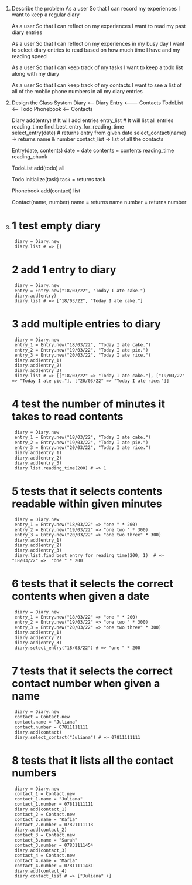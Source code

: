 1. Describe the problem
    As a user
    So that I can record my experiences
    I want to keep a regular diary

    As a user
    So that I can reflect on my experiences
    I want to read my past diary entries

    As a user
    So that I can reflect on my experiences in my busy day
    I want to select diary entries to read based on how much time I have and my reading speed

    As a user
    So that I can keep track of my tasks
    I want to keep a todo list along with my diary

    As a user
    So that I can keep track of my contacts
    I want to see a list of all of the mobile phone numbers in all my diary entries

2. Design the Class System
    Diary <-- Diary Entry <--- Contacts
    TodoList <-- Todo
    Phonebook <-- Contacts


    Diary 
    add(entry)  # It will add entries
    entry_list    # It will list all entries
    reading_time 
    find_best_entry_for_reading_time   
    select_entry(date)  # returns entry from given date
    select_contact(name) => returns name & number
    contact_list => list of all the contacts

    

    Entry(date, contents)
    date  = date 
    contents  = contents
    reading_time 
    reading_chunk 
    

    TodoList
    add(todo)
    all

    Todo
    initialize(task)
    task = returns task

    Phonebook
    add(contact)
    list

    Contact(name, number)
    name = returns name
    number = returns number

3. 
    # 1 test empty diary
        diary = Diary.new
        diary.list # => []

    # 2 add 1 entry to diary
        diary = Diary.new
        entry = Entry.new("18/03/22", "Today I ate cake.")
        diary.add(entry)
        diary.list # => ["18/03/22", "Today I ate cake."]

    # 3 add multiple entries to diary
        diary = Diary.new
        entry_1 = Entry.new("18/03/22", "Today I ate cake.")
        entry_2 = Entry.new("19/03/22", "Today I ate pie.")
        entry_3 = Entry.new("20/03/22", "Today I ate rice.")
        diary.add(entry_1)
        diary.add(entry_2)
        diary.add(entry_3)
        diary.list # => [["18/03/22" => "Today I ate cake."], ["19/03/22" => "Today I ate pie."], ["20/03/22" => "Today I ate rice."]]

    # 4 test the number of minutes it takes to read contents
        diary = Diary.new
        entry_1 = Entry.new("18/03/22", "Today I ate cake.")
        entry_2 = Entry.new("19/03/22", "Today I ate pie.")
        entry_3 = Entry.new("20/03/22", "Today I ate rice.")
        diary.add(entry_1)
        diary.add(entry_2)
        diary.add(entry_3)
        diary.list.reading_time(200) # => 1 

    # 5 tests that it selects contents readable within given minutes
        diary = Diary.new
        entry_1 = Entry.new("18/03/22" => "one " * 200)
        entry_2 = Entry.new("19/03/22" => "one two " * 300)
        entry_3 = Entry.new("20/03/22" => "one two three" * 300)
        diary.add(entry_1)
        diary.add(entry_2)
        diary.add(entry_3)
        diary.list.find_best_entry_for_reading_time(200, 1)  # => "18/03/22" =>  "one " * 200

    # 6 tests that it selects the correct contents when given a date
        diary = Diary.new
        entry_1 = Entry.new("18/03/22" => "one " * 200)
        entry_2 = Entry.new("19/03/22" => "one two " * 300)
        entry_3 = Entry.new("20/03/22" => "one two three" * 300)
        diary.add(entry_1)
        diary.add(entry_2)
        diary.add(entry_3)
        diary.select_entry("18/03/22") # => "one " * 200

    # 7 tests that it selects the correct contact number when given a name
        diary = Diary.new
        contact = Contact.new
        contact.name = "Juliana"
        contact.number = 07811111111
        diary.add(contact)
        diary.select_contact("Juliana") # => 07811111111

    # 8 tests that it lists all the contact numbers
        diary = Diary.new
        contact_1 = Contact.new
        contact_1.name = "Juliana"
        contact_1.number = 07811111111
        diary.add(contact_1)
        contact_2 = Contact.new
        contact_2.name = "Kafia"
        contact_2.number = 07821111113
        diary.add(contact_2)
        contact_3 = Contact.new
        contact_3.name = "Sarah"
        contact_3.number = 07831111454
        diary.add(contact_3)
        contact_4 = Contact.new
        contact_4.name = "Maria"
        contact_4.number = 07811111431
        diary.add(contact_4)
        diary.contact_list # => ["Juliana" +]

        












    
    
